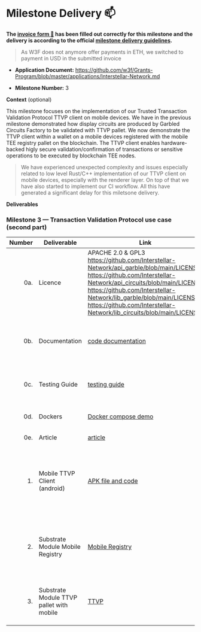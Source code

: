 # Milestone Delivery :mailbox:

**The [invoice form :pencil:](https://docs.google.com/forms/d/e/1FAIpQLSfmNYaoCgrxyhzgoKQ0ynQvnNRoTmgApz9NrMp-hd8mhIiO0A/viewform) has been filled out correctly for this milestone and the delivery is according to the official [milestone delivery guidelines](https://github.com/w3f/Grants-Program/blob/master/docs/milestone-deliverables-guidelines.md).**

> As W3F does not anymore offer payments in ETH, we switched to payment in USD in the submitted invoice

- **Application Document:** https://github.com/w3f/Grants-Program/blob/master/applications/Interstellar-Network.md

- **Milestone Number:** 3

**Context** (optional)

This milestone focuses on the implementation of our Trusted Transaction Validation Protocol TTVP client
on mobile devices. We have in the previous milestone demonstrated how display circuits are produced by Garbled Circuits Factory to be validated with TTVP pallet.
We now demonstrate the TTVP client within a wallet on a mobile devices registered with the mobile TEE registry pallet on the blockchain.
The TTVP client enables hardware-backed higly secure validation/confirmation of transactions or sensitive operations to be executed by blockchain TEE nodes.

> We have experienced unexpected complexity and issues especially related to low level Rust/C++ implementation of our TTVP client on mobile devices, especially with the renderer layer. On top of that we have also started to implement our CI workflow. All this have generated a significant delay for this miletsone delivery.

**Deliverables**

### Milestone 3 — Transaction Validation Protocol use case (second part)

| Number | Deliverable                              | Link                                                                                                                                                                                                                                                                                                      | Notes                                                                                                                                                                                     |
| -----: | ---------------------------------------- | --------------------------------------------------------------------------------------------------------------------------------------------------------------------------------------------------------------------------------------------------------------------------------------------------------- | ----------------------------------------------------------------------------------------------------------------------------------------------------------------------------------------- |
|    0a. | Licence                                  | APACHE 2.0 & GPL3 https://github.com/Interstellar-Network/api_garble/blob/main/LICENSE https://github.com/Interstellar-Network/api_circuits/blob/main/LICENSE https://github.com/Interstellar-Network/lib_garble/blob/main/LICENSE https://github.com/Interstellar-Network/lib_circuits/blob/main/LICENSE | Only a part of the JustGarble repository is licenced with GPL3 and isolated with APIs                                                                                                     |
|    0b. | Documentation                            | [code documentation](https://book.interstellar.gg/M3.html#code-documentation)                                                                                                                                                                                                                             | Please read first Garbled Circuit Factory (GCF) and Trusted Transaction Validation Protocol (TTVP) [overviews](https://book.interstellar.gg/M2.html#garbled-circuit-factory-gcf-overview) |
|    0c. | Testing Guide                            | [testing guide](https://book.interstellar.gg/M3.html#testing-guide)                                                                                                                                                                                                                                       | Core functions due to the specificity of the architecture are mainly covered with integration tests                                                                                       |
|    0d. | Dockers                                  | [Docker compose demo](https://github.com/Interstellar-Network/Interstellar-Book/blob/docker-compose/docker-compose.yml)                                                                                                                                                                                   | [How to launch docker compose demo](https://book.interstellar.gg/M3_demo_tutorial.html)                                                                                                   |
|    0e. | Article                                  | [article](https://book.interstellar.gg/M3.html#article)                                                                                                                                                                                                                                                   | links in Mx Interstellar Book                                                                                                                                                             |
|     1. | Mobile TTVP Client (android)             | [APK file and code](https://github.com/Interstellar-Network/wallet-app/releases/tag/milestone3)                                                                                                                                                                                                           | The core code of Mobile TTVP client is shared by both Android and iOS, however the iOS version is not yet fully tested but a tested build will also be avalaible for iOS                  |
|     2. | Substrate Module Mobile Registry         | [Mobile Registry](https://github.com/Interstellar-Network/substrate-offchain-worker-demo/tree/master/pallets/mobile-registry)                                                                                                                                                                             | This is the basic public mobile registry part that will remain on the non-TEE part of the blockchain, the other part will be delivered in M4                                              |
|     3. | Substrate Module TTVP pallet with mobile | [TTVP](https://github.com/Interstellar-Network/substrate-offchain-worker-demo/tree/master/pallets/tx-validation)                                                                                                                                                                                          | Update of the TTVP pallet to handle Transaction/sensitive operation confirmation on the mbile                                                                                             |
